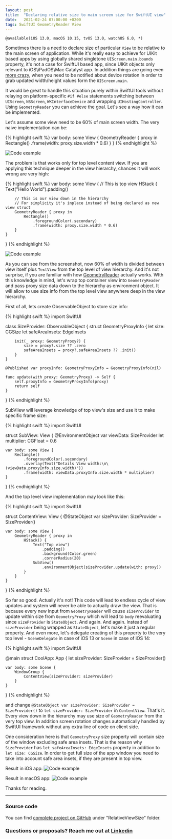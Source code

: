 ```yaml
---
layout: post
title:  "Declaring relative size to main screen size for SwiftUI view"
date:   2021-02-24 07:00:00 +0200
tags: SwiftUI GeometryReader View
---
```

`@available(iOS 13.0, macOS 10.15, tvOS 13.0, watchOS 6.0, *)`

Sometimes there is a need to declare size of particular `View` to be relative to the main screen of application. While it's really easy to achieve for UIKit based apps by using globally shared singletone `UIScreen.main.bounds` property, it's not a case for SwiftUI based app, since UIKit objects only relevant to iOS\iPadOS\Mac Catalyst app. In addition things are going even [more crazy](https://stackoverflow.com/a/57442517/7524146), when you need to be notified about device rotation in order to grab updated width/height values form the `UIScreen.main`.

It would be great to handle this situation purely within SwiftUI tools without relaying on platform-specific `#if #else` statements switching between `UIScreen`, `NSScreen`, `WKInterfaceDevice` and wrapping `UIHostingController`. Using `GeometryReader` you can achieve the goal. Let's see a way how it can be implemented.

Let's assume some view need to be 60% of main screen width. The very naive implementation can be:

{% highlight swift %}
var body: some View {
    GeometryReader { proxy in
        Rectangle()
            .frame(width: proxy.size.width * 0.6)
    }
}
{% endhighlight %}

![Code example](/assets/images/code_00001.png)

The problem is that works only for top level content view. If you are applying this technique deeper in the view hierarchy, chances it will work wrong are very high:

{% highlight swift %}
var body: some View {
    // This is top view
    HStack {
        Text("Hello World").padding()
        
        // This is our view down in the hierarchy
        // For simplicity it's inplace instead of being declared as new view struct
        GeometryReader { proxy in
            Rectangle()
                .foregroundColor(.secondary)
                .frame(width: proxy.size.width * 0.6)
        }
    }
}
{% endhighlight %}

![Code example](/assets/images/code_00002.png)

As you can see from the screenshot, now 60% of width is divided between view itself plus `TextView` from the top level of view hierarchy. And it's not surprise, if you are familiar with how [GeometryReader](https://developer.apple.com/documentation/swiftui/geometryreader) actually works. WIth this knowledge in mind, let's wrap top container view into `GeometryReader` and pass proxy size data down to the hierarchy as environment object. It will allow to use size info from the top level view anywhere deep in the view hierarchy.

First of all, lets create ObservableObject to store size info:

{% highlight swift %}
import SwiftUI

class SizeProvider: ObservableObject {
    struct GeometryProxyInfo {
        let size: CGSize
        let safeAreaInsets: EdgeInsets
        
        init(_ proxy: GeometryProxy?) {
            size = proxy?.size ?? .zero
            safeAreaInsets = proxy?.safeAreaInsets ?? .init()
        }
    }
    
    @Published var proxyInfo: GeometryProxyInfo = GeometryProxyInfo(nil)
    
    func update(with proxy: GeometryProxy) -> Self {
        self.proxyInfo = GeometryProxyInfo(proxy)
        return self
    }
}
{% endhighlight %}

SubViiew will leverage knowledge of top view's size and use it to make specific frame size:

{% highlight swift %}
import SwiftUI

struct SubView: View {
    @EnvironmentObject var viewData: SizeProvider
    let multiplier: CGFloat = 0.6
    
    var body: some View {
        Rectangle()
            .foregroundColor(.secondary)
            .overlay(Text("Details View width:\n\(viewData.proxyInfo.size.width)"))
            .frame(width: viewData.proxyInfo.size.width * multiplier)
    }
}
{% endhighlight %}

And the top level view implementation may look like this:

{% highlight swift %}
import SwiftUI

struct ContentView: View {
    @StateObject var sizeProvider: SizeProvider = SizeProvider()
    
    var body: some View {
        GeometryReader { proxy in
            HStack() {
                Text("Top view")
                    .padding()
                    .background(Color.green)
                    .cornerRadius(20)
                SubView()
                    .environmentObject(sizeProvider.update(with: proxy))
            }
        }
    }
}
{% endhighlight %}

So far so good. Actually it's not! This code will lead to endless cycle of view updates and system will never be able to actually draw the view. That is because every new input from `GeometryReader` will cause `sizeProvider` to update within size from `GeometryProxy` which will lead to `body` reevaluating since `sizeProvider` is `StateObject`. And again. And again.
Instead of `sizeProvider` being wrapped as `StateObject`, let's make it just a regular property. And even more, let's delegate creating of this property to the very top level - `SceneDelegate` in case of iOS 13 or `Scene` in case of iOS 14:

{% highlight swift %}
import SwiftUI

@main
struct CoolApp: App {
    let sizeProvider: SizeProvider = SizeProvider()
    
    var body: some Scene {
        WindowGroup {
            ContentView(sizeProvider: sizeProvider)
        }
    }
}
{% endhighlight %}

and change `@StateObject var sizeProvider: SizeProvider = SizeProvider()` to `let sizeProvider: SizeProvider` in `ContentView`. That's it. Every view down in the hierarchy may use size of `GeometryReader` from the very top view. In addition screen rotation changes automatically handled by SwiftUI framework without any extra line of code on client side.

One consideration here is that `GeometryProxy` size property will contain size of the window excluding safe area insets. That is the reason why `SizeProvider` has `let safeAreaInsets: EdgeInsets` property in addition to `let size: CGSize`. In order to get full size of the app window you need to take into account safe area insets, if they are present in top view.

Result in iOS app:
![Code example](/assets/images/code_00003.png)

Result in macOS app:
![Code example](/assets/images/code_00004.png)

Thanks for reading.

---

### Source code

You can find [complete project on GitHub](https://github.com/Devepre/blog_sources) under "RelativeViewSize" folder.

### Questions or proposals? Reach me out at [Linkedin](https://www.linkedin.com/in/serhii-kyrylenko-232189110)
